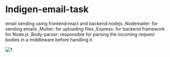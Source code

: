 # Indigen-email-task
email sending using frontend:react and backend:nodejs 
,Nodemailer: for sending emails
,Multer: for uploading files 
,Express: for backend framework for Node.js
,Body-parser: responsible for parsing the incoming request bodies in a middleware before handling it

![1](https://user-images.githubusercontent.com/64978340/141016706-8e8a7484-d9ec-49f9-9fa4-0c893b2d7976.JPG)

